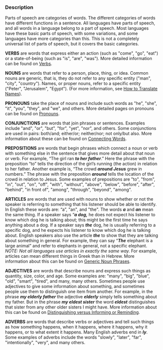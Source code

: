 
### Description

Parts of speech are categories of words. The different categories of words have different functions in a sentence. All languages have parts of speech, and all words in a language belong to a part of speech. Most languages have these basic parts of speech, with some variations, and some languages have more categories than this.  This is not a completely universal list of parts of speech, but it covers the basic categories.

**VERBS** are words that express either an action (such as "come", "go", "eat") or a state-of-being (such as "is", "are", "was"). More detailed information can be found on [Verbs](../figs-verbs/01.md).

**NOUNS** are words that refer to a person, place, thing, or idea. Common nouns are generic, that is, they do not refer to any specific entity ("man", "city", "country"). Names, or proper nouns, refer to a specific entity ("Peter", "Jerusalem", "Egypt"). (For more information, see [How to Translate Names](../translate-names/01.md)).

**PRONOUNS** take the place of nouns and include such words as "he", "she", "it", "you", "they", and "we", and others. More detailed pages on pronouns can be found on [Pronouns](../figs-pronouns/01.md).

**CONJUNCTIONS** are words that join phrases or sentences. Examples include "and", "or", "but", "for", "yet", "nor", and others. Some conjunctions are used in pairs: both/and; either/or; neither/nor; not only/but also. More information about these can be found on [Connecting Words](../grammar-connect-words-phrases/01.md).

**PREPOSITIONS** are words that begin phrases which connect a noun or verb with something else in the sentence that gives more detail about that noun or verb. For example, “The girl ran ***to her father***.” Here the phrase with the preposition “to” tells the direction of the girl’s running (the action) in relation to her father. Another example is, “The crowd ***around Jesus*** grew in numbers.” The phrase with the preposition ***around*** tells the location of the crowd in relation to Jesus. Some examples of prepositions are "to", "from", "in", "out", "on", "off", "with", "without", "above", "below", "before", "after", "behind", "in front of", "among", "through", "beyond", "among".

**ARTICLES** are words that are used with nouns to show whether or not the speaker is referring to something that his listener should be able to identify. In English these words are: “a”, "an", and "the". The words ***a*** and ***an*** mean the same thing. If a speaker says “***a dog,*** he does not expect his listener to know which dog he is talking about; this might be the first time he says anything about a dog. If a speaker says ***the*** dog, he is usually referring to a specific dog, and he expects his listener to know which dog he is talking about. English speakers also use the article ***the*** to show that they are talking about something in general. For example, they can say “***The*** elephant is a large animal” and refer to elephants in general, not a specific elephant. *NOTE: Not all languages use articles in exactly the same way.*  For example, articles can mean different things in Greek than in Hebrew.  More information about this can be found on [Generic Noun Phrases](../figs-genericnoun/01.md).

**ADJECTIVES** are words that describe nouns and express such things as quantity, size, color, and age. Some examples are: "many", "big", "blue", "old", "smart", "tired", and many, many others. Sometimes people use adjectives to give some information about something, and sometimes people use them to distinguish one item from another. For example, in the phrase ***my elderly father*** the adjective ***elderly*** simply tells something about my father.  But in the phrase ***my eldest sister*** the word ***eldest*** distinguishes that sister from any other older sisters I might have. More information about this can be found on [Distinguishing versus Informing or Reminding](../figs-distinguish/01.md).

**ADVERBS** are words that describe verbs or adjectives and tell such things as how something happens, when it happens, where it happens, why it happens, or to what extent it happens. Many English adverbs end in ***ly***. Some examples of adverbs include the words "slowly", "later", "far", "intentionally", "very", and many others.
